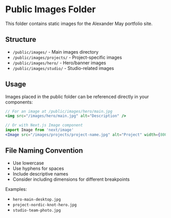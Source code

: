 # Public Images Folder

This folder contains static images for the Alexander May portfolio site.

## Structure

- `/public/images/` - Main images directory
- `/public/images/projects/` - Project-specific images
- `/public/images/hero/` - Hero/banner images
- `/public/images/studio/` - Studio-related images

## Usage

Images placed in the public folder can be referenced directly in your components:

```jsx
// For an image at /public/images/hero/main.jpg
<img src="/images/hero/main.jpg" alt="Description" />

// Or with Next.js Image component
import Image from 'next/image'
<Image src="/images/projects/project-name.jpg" alt="Project" width={800} height={600} />
```

## File Naming Convention

- Use lowercase
- Use hyphens for spaces
- Include descriptive names
- Consider including dimensions for different breakpoints

Examples:
- `hero-main-desktop.jpg`
- `project-nordic-knot-hero.jpg`
- `studio-team-photo.jpg`
